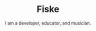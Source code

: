 ---
title: Fiske
subtitle: I am a developer, educator, and musician.
description: Personal is the perfect theme for developers, designers and other creatives.
featured_image: /images/fiske-sunset.png
---
